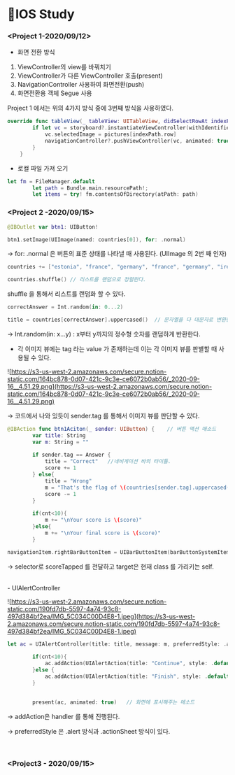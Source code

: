 # 🍎IOS Study

### <Project 1-2020/09/12>

- 화면 전환 방식

1. ViewController의 view를 바꿔치기
2. ViewController가 다른 ViewController 호출(present)
3. NavigationController 사용하여 화면전환(push)
4. 화면전환용 객체 Segue 사용

Project 1 에서는 위의 4가지 방식 중에 3번째 방식을 사용하였다.

```swift
override func tableView(_ tableView: UITableView, didSelectRowAt indexPath: IndexPath) {
        if let vc = storyboard?.instantiateViewController(withIdentifier: "Detail") as? DetailViewController{  // 다른 controller view를 호출한다. 여기서 "Detail" 은 다른 viewController의 ID이다.
            vc.selectedImage = pictures[indexPath.row]
            navigationController?.pushViewController(vc, animated: true)  // 다음 뷰 컨트롤러 호출
        }
    }
```

- 로컬 파일 가져 오기

```swift
let fm = FileManager.default
        let path = Bundle.main.resourcePath!;
        let items = try! fm.contentsOfDirectory(atPath: path)
```


### <Project 2 -2020/09/15>

```swift
@IBOutlet var btn1: UIButton!

btn1.setImage(UIImage(named: countries[0]), for: .normal)
```

→  for: .normal 은 버튼의 표준 상태를 나타낼 때 사용된다. (UIImage 의 2번 째 인자)

```swift
countries += ["estonia", "france", "germany", "france", "germany", "ireland", "italy", "monaco", "nigeria", "poland", "russia", "spain", "uk", "us"]

countries.shuffle() // 리스트를 랜덤으로 정렬한다. 

```

shuffle 을 통해서 리스트를 랜덤화 할 수 있다. 

```swift
correctAnswer = Int.random(in: 0...2)

title = countries[correctAnswer].uppercased()  // 문자열을 다 대문자로 변환한다. 

```

→ Int.random(in: x...y) : x부터 y까지의 정수형 숫자를 랜덤하게 반환한다. 

- 각 이미지 뷰에는 tag 라는 value 가 존재하는데 이는 각 이미지 뷰를 판별할 때 사용될 수 있다.

![https://s3-us-west-2.amazonaws.com/secure.notion-static.com/164bc878-0d07-421c-9c3e-ce6072b0ab56/_2020-09-16__4.51.29.png](https://s3-us-west-2.amazonaws.com/secure.notion-static.com/164bc878-0d07-421c-9c3e-ce6072b0ab56/_2020-09-16__4.51.29.png)

→  코드에서 나와 있듯이 sender.tag 를 통해서 이미지 뷰를 판단할 수 있다. 

```swift
@IBAction func btn1Aciton(_ sender: UIButton) {    // 버튼 액션 매소드
        var title: String
        var m: String = ""
        
        if sender.tag == Answer {
            title = "Correct"   //네비게이션 바의 타이틀.
            score += 1
        } else{
            title = "Wrong"
            m = "That's the flag of \(countries[sender.tag].uppercased())!"  
            score -= 1
        }
        
        if(cnt<10){
            m += "\nYour score is \(score)"
        }else{
            m += "\nYour final score is \(score)"
        }
```

```swift
navigationItem.rightBarButtonItem = UIBarButtonItem(barButtonSystemItem: .action, target: self, action: #selector(scoreTapped))
```

→ selector로 scoreTapped 를 전달하고 target은 현재 class 를 가리키는 self.

</br>
- UIAlertController

![https://s3-us-west-2.amazonaws.com/secure.notion-static.com/190fd7db-5597-4a74-93c8-497d384bf2ea/IMG_5C034C00D4E8-1.jpeg](https://s3-us-west-2.amazonaws.com/secure.notion-static.com/190fd7db-5597-4a74-93c8-497d384bf2ea/IMG_5C034C00D4E8-1.jpeg)

```swift
let ac = UIAlertController(title: title, message: m, preferredStyle: .alert) 
        
        if(cnt<10){
            ac.addAction(UIAlertAction(title: "Continue", style: .default, handler: askQuestion)) 
        }else {
            ac.addAction(UIAlertAction(title: "Finish", style: .default))
        }
        
        
        present(ac, animated: true)   // 화면에 표시해주는 메소드
```

→ addAction은 handler 를 통해 진행된다. 

→  preferredStyle 은 .alert 방식과 .actionSheet 방식이 있다. 

</br>

### <Project3 - 2020/09/15>
